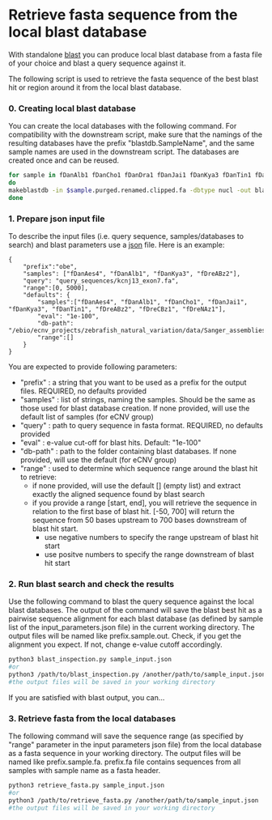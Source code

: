 # Retrieve fasta sequence from the local blast database

With standalone [blast](https://blast.ncbi.nlm.nih.gov/Blast.cgi?CMD=Web&PAGE_TYPE=BlastDocs&DOC_TYPE=Download) you can produce local blast database from a fasta file of your choice and blast a query sequence against it. 


The following script is used to retrieve the fasta sequence of the best blast hit or region around it from the local blast database. 

### 0. Creating local blast database
You can create the local databases with the following command. For compatibility with the downstream script, make sure that the namings of the resulting databases have the prefix "blastdb.SampleName", and the same sample names are used in the downstream script. The databases are created once and can be reused. 

```bash
for sample in fDanAlb1 fDanCho1 fDanDra1 fDanJai1 fDanKya3 fDanTin1 fDanTra1 fDreABz2 fDreCBz1 fDreNAz1
do
makeblastdb -in $sample.purged.renamed.clipped.fa -dbtype nucl -out blastdbs/blastdb.$sample -parse_seqids &
done

```
### 1. Prepare json input file 
To describe the input files (i.e. query sequence, samples/databases to search) and blast parameters use a [json](https://json.org/example.html) file. Here is an example:

```
{
	"prefix":"obe",
	"samples": ["fDanAes4", "fDanAlb1", "fDanKya3", "fDreABz2"],
	"query": "query_sequences/kcnj13_exon7.fa",
	"range":[0, 5000],
	"defaults": {
		"samples":["fDanAes4", "fDanAlb1", "fDanCho1", "fDanJai1", "fDanKya3", "fDanTin1", "fDreABz2", "fDreCBz1", "fDreNAz1"], 
		"eval": "1e-100",
		"db-path": "/ebio/ecnv_projects/zebrafish_natural_variation/data/Sanger_assemblies/blastdbs/",
		"range":[]
	}
}

```
You are expected to provide following parameters:
* "prefix" : a string that you want to be used as a prefix for the output files. REQUIRED, no defaults provided
* "samples" : list of strings, naming the samples. Should be the same as those used for blast database creation. If none provided, will use the default list of samples (for eCNV group)
* "query" : path to query sequence in fasta format. REQUIRED, no defaults provided
* "eval" : e-value cut-off for blast hits. Default: "1e-100"
* "db-path" : path to the folder containing blast databases. If none provided, will use the default (for eCNV group)
* "range" : used to determine which sequence range around the blast hit to retrieve:
  - if none provided, will use the default [] (empty list) and extract exactly the aligned sequence found by blast search
  - if you provide a range [start, end], you will retrieve the sequence in relation to the first base of blast hit. [-50, 700] will return the sequence from 50 bases upstream to 700 bases downstream of blast hit start.
    - use negative numbers to specify the range upstream of blast hit start
    - use positve numbers to specify the range downstream of blast hit start


### 2. Run blast search and check the results 

Use the following command to blast the query sequence against the local blast databases. The output of the command will save the blast best hit as a pairwise sequence alignment for each blast database (as defined by sample list of the input_parameters.json file) in the current working directory. The output files will be named like prefix.sample.out. Check, if you get the alignment you expect. If not, change e-value cutoff accordingly. 

```bash
python3 blast_inspection.py sample_input.json
#or
python3 /path/to/blast_inspection.py /another/path/to/sample_input.json
#the output files will be saved in your working directory
```
If you are satisfied with blast output, you can...

### 3. Retrieve fasta from the local databases

The following command will save the sequence range (as specified by "range" parameter in the input parameters json file) from the local database as a fasta sequence in your working directory. The output files will be named like prefix.sample.fa. prefix.fa file contains sequences from all samples with sample name as a fasta header.

``` bash
python3 retrieve_fasta.py sample_input.json
#or
python3 /path/to/retrieve_fasta.py /another/path/to/sample_input.json
#the output files will be saved in your working directory
```
